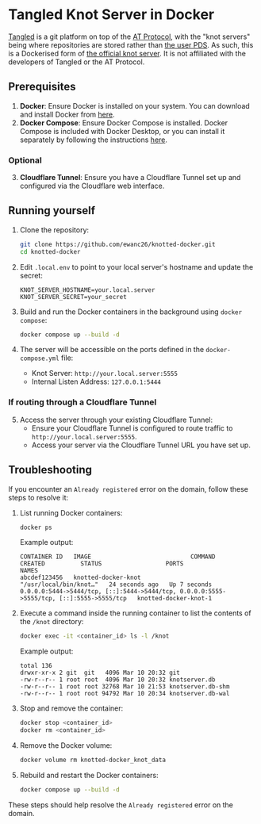 # Tangled Knot Server in Docker

[Tangled](https://tangled.sh) is a git platform on top of the [AT Protocol](https://atproto.com), with the "knot servers" being where repositories are stored rather than [the user PDS](https://github.com/bluesky-social/pds). As such, this is a Dockerised form of [the official knot server](https://tangled.sh/@tangled.sh/core). It is not affiliated with the developers of Tangled or the AT Protocol.

## Prerequisites

1. **Docker**: Ensure Docker is installed on your system. You can download and install Docker from [here](https://docs.docker.com/get-docker/).
2. **Docker Compose**: Ensure Docker Compose is installed. Docker Compose is included with Docker Desktop, or you can install it separately by following the instructions [here](https://docs.docker.com/compose/install/).

### Optional

3. **Cloudflare Tunnel**: Ensure you have a Cloudflare Tunnel set up and configured via the Cloudflare web interface.

## Running yourself

1. Clone the repository:

    ```sh
    git clone https://github.com/ewanc26/knotted-docker.git
    cd knotted-docker
    ```

2. Edit `.local.env` to point to your local server's hostname and update the secret:

    ```env
    KNOT_SERVER_HOSTNAME=your.local.server
    KNOT_SERVER_SECRET=your_secret
    ```

3. Build and run the Docker containers in the background using `docker compose`:

    ```sh
    docker compose up --build -d
    ```

4. The server will be accessible on the ports defined in the `docker-compose.yml` file:
    - Knot Server: `http://your.local.server:5555`
    - Internal Listen Address: `127.0.0.1:5444`

### If routing through a Cloudflare Tunnel

5. Access the server through your existing Cloudflare Tunnel:
    - Ensure your Cloudflare Tunnel is configured to route traffic to `http://your.local.server:5555`.
    - Access your server via the Cloudflare Tunnel URL you have set up.

## Troubleshooting

If you encounter an `Already registered` error on the domain, follow these steps to resolve it:

1. List running Docker containers:

    ```sh
    docker ps
    ```

    Example output:

    ```log
    CONTAINER ID   IMAGE                            COMMAND                  CREATED          STATUS                  PORTS                                                                                      NAMES
    abcdef123456   knotted-docker-knot              "/usr/local/bin/knot…"   24 seconds ago   Up 7 seconds            0.0.0.0:5444->5444/tcp, [::]:5444->5444/tcp, 0.0.0.0:5555->5555/tcp, [::]:5555->5555/tcp   knotted-docker-knot-1
    ```

2. Execute a command inside the running container to list the contents of the `/knot` directory:

    ```sh
    docker exec -it <container_id> ls -l /knot
    ```

    Example output:

    ```log
    total 136
    drwxr-xr-x 2 git  git   4096 Mar 10 20:32 git
    -rw-r--r-- 1 root root  4096 Mar 10 20:32 knotserver.db
    -rw-r--r-- 1 root root 32768 Mar 10 21:53 knotserver.db-shm
    -rw-r--r-- 1 root root 94792 Mar 10 20:34 knotserver.db-wal
    ```

3. Stop and remove the container:

    ```sh
    docker stop <container_id>
    docker rm <container_id>
    ```

4. Remove the Docker volume:

    ```sh
    docker volume rm knotted-docker_knot_data
    ```

5. Rebuild and restart the Docker containers:

    ```sh
    docker compose up --build -d
    ```

These steps should help resolve the `Already registered` error on the domain.
